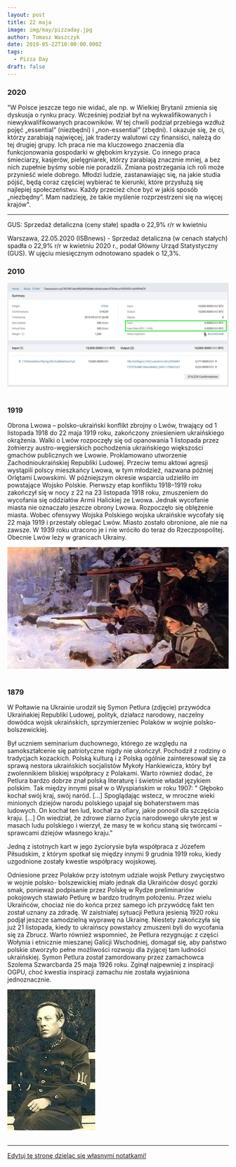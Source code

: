 ```yaml
---
layout: post
title: 22 maja
image: img/may/pizzaday.jpg
author: Tomasz Waszczyk
date: 2019-05-22T10:00:00.000Z
tags:
  - Pizza Day
draft: false
---
```


### 2020

"W Polsce jeszcze tego nie widać, ale np. w Wielkiej Brytanii zmienia się dyskusja o rynku pracy. Wcześniej podział był na wykwalifikowanych i niewykwalifikowanych pracowników. W tej chwili podział przebiega wzdłuż pojęć „essential” (niezbędni) i „non-essential” (zbędni). I okazuje się, że ci, którzy zarabiają najwięcej, jak traderzy walutowi czy finansiści, należą do tej drugiej grupy. Ich praca nie ma kluczowego znaczenia dla funkcjonowania gospodarki w głębokim kryzysie. Co innego praca śmieciarzy, kasjerów, pielęgniarek, którzy zarabiają znacznie mniej, a bez nich zupełnie byśmy sobie nie poradzili. Zmiana postrzegania ich roli może przynieść wiele dobrego. Młodzi ludzie, zastanawiając się, na jakie studia pójść, będą coraz częściej wybierać te kierunki, które przysłużą się najlepiej społeczeństwu. Każdy przecież chce być w jakiś sposób „niezbędny”. Mam nadzieję, że takie myślenie rozprzestrzeni się na więcej krajów".

---

GUS: Sprzedaż detaliczna (ceny stałe) spadła o 22,9% r/r w kwietniu

Warszawa, 22.05.2020 (ISBnews) - Sprzedaż detaliczna (w cenach stałych) spadła o 22,9% r/r w kwietniu 2020 r., podał Główny Urząd Statystyczny (GUS). W ujęciu miesięcznym odnotowano spadek o 12,3%.

### 2010

<img src="./img/may/pizzaday.jpg"><br><br>

### 1919

Obrona Lwowa – polsko-ukraiński konflikt zbrojny o Lwów, trwający od 1 listopada 1918 do 22 maja 1919 roku, zakończony zniesieniem ukraińskiego okrążenia. Walki o Lwów rozpoczęły się od opanowania 1 listopada przez żołnierzy austro-węgierskich pochodzenia ukraińskiego większości gmachów publicznych we Lwowie. Proklamowano utworzenie Zachodnioukraińskiej Republiki Ludowej. Przeciw temu aktowi agresji  wystąpili polscy mieszkańcy Lwowa, w tym młodzież, nazwana później Orlętami Lwowskimi. W późniejszym okresie wsparcia udzieliło im powstające Wojsko Polskie. Pierwszy etap konfliktu 1918–1919 roku zakończył się w nocy z 22 na 23 listopada 1918 roku, zmuszeniem do wycofania się oddziałów Armii Halickiej ze Lwowa. Jednak wycofanie miasta nie oznaczało jeszcze obrony Lwowa. Rozpoczęło się oblężenie miasta. Wobec ofensywy Wojska Polskiego wojska ukraińskie  wycofały się 22 maja 1919 i przestały oblegać Lwów. Miasto zostało obronione, ale nie na zawsze. W 1939 roku utracono je i nie wróciło do teraz do Rzeczpospolitej. Obecnie Lwów leży w granicach Ukrainy.

<img src="./img/may/lwowatak.jpg"><br><br>

### 1879

W Połtawie na Ukrainie urodził się Symon Petlura (zdjęcie) przywódca Ukraińakiej Republiki Ludowej, polityk, działacz narodowy, naczelny dowódca wojsk ukraińskich, sprzymierzeniec Polaków w wojnie polsko- bolszewickiej.

Był uczniem seminarium duchownego, którego ze względu na samokształcenie się patriotyczne nigdy nie ukończył. Pochodził z rodziny o tradycjach kozackich. Polską kulturą i z Polską ogólnie zainteresował się za sprawą nestora ukraińskich socjalistów Mykoły Hankiewicza, który był zwolennikiem bliskiej współpracy z Polakami. Warto również dodać, że Petlura bardzo dobrze znał polską literaturę i świetnie władał językiem polskim.
Tak między innymi pisał w o Wyspiańskim w roku 1907:
" Głęboko kochał swój kraj, swój naród. […] Spoglądając wstecz, w mroczne wieki minionych dziejów narodu polskiego upajał się bohaterstwem mas ludowych. On kochał ten lud, kochał za ofiary, jakie ponosił dla szczęścia kraju. […] On wiedział, że zdrowe ziarno życia narodowego ukryte jest w masach ludu polskiego i wierzył, że masy te w końcu staną się twórcami – sprawcami dziejów własnego kraju."

Jedną z istotnych kart w jego życiorysie była współpraca z Józefem Piłsudskim, z którym spotkał się między innymi 9 grudnia 1919 roku, kiedy uzgodnione zostały kwestie współpracy wojskowej.

Odniesione przez Polaków przy istotnym udziale wojsk Petlury zwycięstwo w wojnie polsko- bolszewickiej miało jednak dla Ukraińców dosyć gorzki smak, ponieważ podpisanie przez Polskę w Rydze preliminariów pokojowych stawiało Petlurę w bardzo trudnym położeniu. Przez wielu Ukraińców, chociaż nie do końca przez samego ich przywódcę fakt ten został uznany za zdradę. W zaistniałej sytuacji Petlura jesienią 1920 roku podjął jeszcze samodzielną wyprawę na Ukrainę. Niestety zakończyła się już 21 listopada, kiedy to ukraińscy powstańcy zmuszeni byli do wycofania się za Zbrucz. Warto również wspomnieć, że Petlura rezygnując z części Wołynia i etnicznie mieszanej Galicji Wschodniej, domagał się, aby państwo polskie stworzyło pełne możliwości rozwoju dla żyjącej tam ludności ukraińskiej.
Symon Petlura został zamordowany przez zamachowca Szolema Szwarcbarda 25 maja 1926 roku. Zginął najpewniej z inspiracji OGPU, choć kwestia inspiracji zamachu nie została wyjaśniona jednoznacznie.

<img src="./img/may/petlura.jpg"><br><br>

---

<a href="https://github.com/TomaszWaszczyk/historia.waszczyk.com/edit/master/src/content/may-22.md" target="_blank">Edytuj tę stronę dzieląc się własnymi notatkami!</a>
